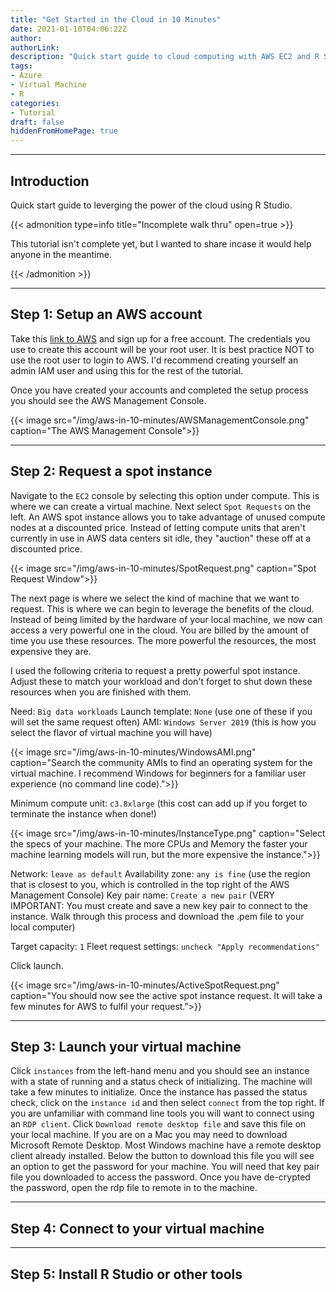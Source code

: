 ```yaml
---
title: "Get Started in the Cloud in 10 Minutes"
date: 2021-01-10T04:06:22Z
author:
authorLink:
description: "Quick start guide to cloud computing with AWS EC2 and R Studio. Learn to set up spot instances, connect via RDP, and leverage cloud power for data analysis and machine learning in just 10 minutes."
tags:
- Azure
- Virtual Machine
- R
categories:
- Tutorial
draft: false
hiddenFromHomePage: true
---
```


***
## Introduction

Quick start guide to leverging the power of the cloud using R Studio.

{{< admonition type=info title="Incomplete walk thru" open=true >}}

This tutorial isn't complete yet, but I wanted to share incase it would help anyone in the meantime.

{{< /admonition >}}

***
## Step 1: Setup an AWS account
Take this [link to AWS](https://portal.aws.amazon.com/billing/signup#/start) and sign up for a free account.
The credentials you use to create this account will be your root user.
It is best practice NOT to use the root user to login to AWS.
I'd recommend creating yourself an admin IAM user and using this for the rest of the tutorial.

Once you have created your accounts and completed the setup process you should see the AWS Management Console.

{{< image src="/img/aws-in-10-minutes/AWSManagementConsole.png" caption="The AWS Management Console">}}

***
## Step 2: Request a spot instance
Navigate to the `EC2` console by selecting this option under compute.
This is where we can create a virtual machine.
Next select `Spot Requests` on the left.
An AWS spot instance allows you to take advantage of unused compute nodes at a discounted price.
Instead of letting compute units that aren't currently in use in AWS data centers sit idle, they "auction" these off at a discounted price.

{{< image src="/img/aws-in-10-minutes/SpotRequest.png" caption="Spot Request Window">}}

The next page is where we select the kind of machine that we want to request.
This is where we can begin to leverage the benefits of the cloud.
Instead of being limited by the hardware of your local machine, we now can access a very powerful one in the cloud.
You are billed by the amount of time you use these resources. 
The more powerful the resources, the most expensive they are.

I used the following criteria to request a pretty powerful spot instance.
Adjust these to match your workload and don't forget to shut down these resources when you are finished with them.

Need: `Big data workloads`
Launch template: `None` (use one of these if you will set the same request often)
AMI: `Windows Server 2019` (this is how you select the flavor of virtual machine you will have)

{{< image src="/img/aws-in-10-minutes/WindowsAMI.png" caption="Search the community AMIs to find an operating system for the virtual machine. I recommend Windows for beginners for a familiar user experience (no command line code).">}}

Minimum compute unit: `c3.8xlarge` (this cost can add up if you forget to terminate the instance when done!) 

{{< image src="/img/aws-in-10-minutes/InstanceType.png" caption="Select the specs of your machine. The more CPUs and Memory the faster your machine learning models will run, but the more expensive the instance.">}}

Network: `leave as default`
Availability zone: `any is fine` (use the region that is closest to you, which is controlled in the top right of the AWS Management Console)
Key pair name: `Create a new pair` (VERY IMPORTANT: You must create and save a new key pair to connect to the instance. Walk through this process and download the .pem file to your local computer)

Target capacity: `1`
Fleet request settings: `uncheck "Apply recommendations"`

Click launch.

{{< image src="/img/aws-in-10-minutes/ActiveSpotRequest.png" caption="You should now see the active spot instance request. It will take a few minutes for AWS to fulfil your request.">}}


***
## Step 3: Launch your virtual machine
Click `instances` from the left-hand menu and you should see an instance with a state of running and a status check of initializing.
The machine will take a few minutes to initialize.
Once the instance has passed the status check, click on the `instance id` and then select `connect` from the top right.
If you are unfamiliar with command line tools you will want to connect using an `RDP client`.
Click `Download remote desktop file` and save this file on your local machine. If you are on a Mac you may need to download Microsoft Remote Desktop. Most Windows machine have a remote desktop client already installed.
Below the button to download this file you will see an option to get the password for your machine.
You will need that key pair file you downloaded to access the password.
Once you have de-crypted the password, open the rdp file to remote in to the machine.

***
## Step 4: Connect to your virtual machine


***
## Step 5: Install R Studio or other tools
